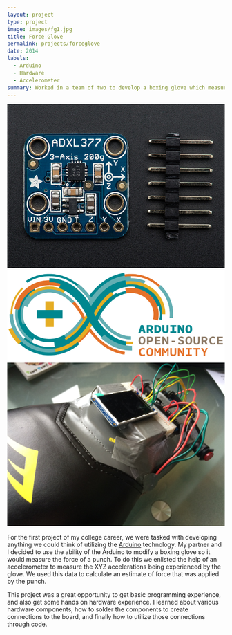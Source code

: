 ```yaml
---
layout: project
type: project
image: images/fg1.jpg
title: Force Glove
permalink: projects/forceglove
date: 2014
labels:
  - Arduino
  - Hardware
  - Accelerometer
summary: Worked in a team of two to develop a boxing glove which measures the forces of punches for an EE296 project in the Fall of 2014.
---
```


<div class="ui small rounded images">
  <img class="ui image" src="../images/fg2.jpg">
  <img class="ui image" src="../images/fg3.png">
  <img class="ui image" src="../images/fg1.jpg">
</div>

For the first project of my college career, we were tasked with developing anything we could think of utilizing the [Arduino](https://www.arduino.cc/) technology. My partner and I decided to use the ability of the Arduino to modify a boxing glove so it would measure the force of a punch. To do this we enlisted the help of an accelerometer to measure the XYZ accelerations being experienced by the glove. We used this data to calculate an estimate of force that was applied by the punch.

This project was a great opportunity to get basic programming experience, and also get some hands on hardware experience. I learned about various hardware components, how to solder the components to create connections to the board, and finally how to utilize those connections through code.
